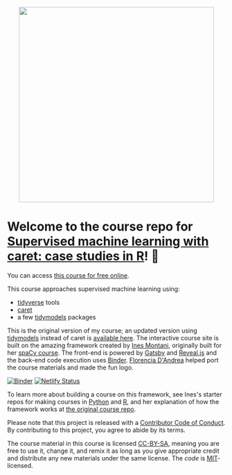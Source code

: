 <p align="center">
<img src="static/logo.svg" align="center" width="450px"/>
</p>

# Welcome to the course repo for **[Supervised machine learning with caret: case studies in R](https://caret-ml-course.netlify.app/)**! 🎉 

You can access [this course for free online](https://caret-ml-course.netlify.app/). 

This course approaches supervised machine learning using:

- [tidyverse](https://www.tidyverse.org/) tools
- [caret](https://topepo.github.io/caret/)
- a few [tidymodels](https://www.tidymodels.org/) packages

This is the original version of my course; an updated version using [tidymodels](https://www.tidymodels.org/) instead of caret is [available here](https://supervised-ml-course.netlify.com/). The interactive course site is built on the amazing framework created by [Ines Montani](https://ines.io/), originally built for her [spaCy course](https://course.spacy.io).  The front-end is powered by [Gatsby](http://gatsbyjs.org/) and [Reveal.js](https://revealjs.com) and the
back-end code execution uses [Binder](https://mybinder.org). [Florencia D'Andrea](https://florencia.netlify.com/) helped port the course materials and made the fun logo.

[![Binder](https://mybinder.org/badge_logo.svg)](https://mybinder.org/v2/gh/juliasilge/caret-ML-course/binder) 
[![Netlify Status](https://api.netlify.com/api/v1/badges/8bb39234-172e-49e0-adfe-f0bee0283af6/deploy-status)](https://app.netlify.com/sites/caret-ml-course/deploys)

To learn more about building a course on this framework, see Ines's starter repos for making courses in [Python](https://github.com/ines/course-starter-python) and [R](https://github.com/ines/course-starter-r), and her explanation of how the framework works at [the original course repo](https://github.com/ines/spacy-course#-faq).

Please note that this project is released with a [Contributor Code of Conduct](CODE_OF_CONDUCT.md). By contributing to this project, you agree to abide by its terms.

The course material in this course is licensed [CC-BY-SA](https://creativecommons.org/licenses/by-sa/4.0/), meaning you are free to use it, change it, and remix it as long as you give appropriate credit and distribute any new materials under the same license.  The _code_ is [MIT](https://opensource.org/licenses/MIT)-licensed.

